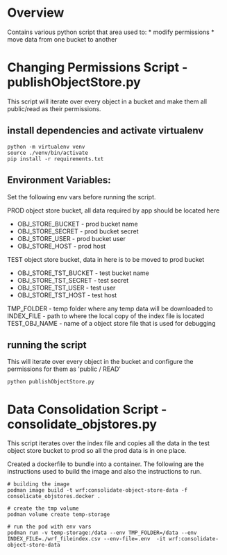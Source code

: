 # Overview

Contains various python script that area used to:
    * modify permissions
    * move data from one bucket to another

# Changing Permissions Script - publishObjectStore.py

This script will iterate over every object in a bucket and make them all
public/read as their permissions.

## install dependencies and activate virtualenv

```
python -m virtualenv venv
source ./venv/bin/activate
pip install -r requirements.txt
```

## Environment Variables:

Set the following env vars before running the script.

PROD object store bucket, all data required by app should be located here
* OBJ_STORE_BUCKET - prod bucket name
* OBJ_STORE_SECRET - prod bucket secret
* OBJ_STORE_USER   - prod bucket user
* OBJ_STORE_HOST   - prod host

TEST object store bucket, data in here is to be moved to prod bucket
* OBJ_STORE_TST_BUCKET  - test bucket name
* OBJ_STORE_TST_SECRET  - test secret
* OBJ_STORE_TST_USER    - test user
* OBJ_STORE_TST_HOST    - test host

TMP_FOLDER              - temp folder where any temp data will be downloaded to
INDEX_FILE              - path to where the local copy of the index file is
                          located
TEST_OBJ_NAME           - name of a object store file that is used for
                          debugging


## running the script

This will iterate over every object in the bucket and configure the permissions
for them as 'public / READ'

```
python publishObjectStore.py
```

# Data Consolidation Script - consolidate_objstores.py

This script iterates over the index file and copies all the data in the test
object store bucket to prod so all the prod data is in one place.

Created a dockerfile to bundle into a container.  The following are the instructions
used to build the image and also the instructions to run.

```
# building the image
podman image build -t wrf:consolidate-object-store-data -f consolicate_objstores.docker .

# create the tmp volume
podman volume create temp-storage

# run the pod with env vars
podman run -v temp-storage:/data --env TMP_FOLDER=/data --env INDEX_FILE=./wrf_fileindex.csv --env-file=.env  -it wrf:consolidate-object-store-data
```


